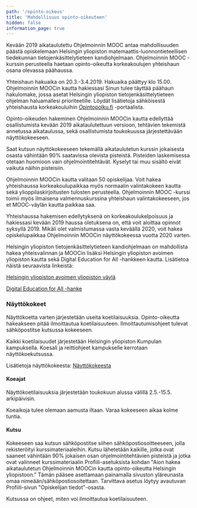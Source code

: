 ```yaml
---
path: '/opinto-oikeus'
title: 'Mahdollisuus opinto-oikeuteen'
hidden: false
information_page: true
---
```


Kevään 2019 aikataulutettu Ohjelmoinnin MOOC antaa mahdollisuuden päästä opiskelemaan Helsingin yliopiston matemaattis-luonnontieteellisen tiedekunnan tietojenkäsittelytieteen kandiohjelmaan. Ohjelmoinnin MOOC -kurssin perusteella haetaan opinto-oikeutta korkeakoulujen yhteishaun osana olevassa päähaussa.

Yhteishaun hakuaika on 20.3.-3.4.2019. Hakuaika päättyy klo 15.00. Ohjelmoinnin MOOCin kautta hakiessasi Sinun tulee täyttää päähaun hakulomake, jossa asetat Helsingin yliopiston tietojenkäsittelytieteen ohjelman haluamallesi prioriteetille. Löydät lisätietoja sähköisestä yhteishausta korkeakouluihin [Opintopolku.fi](https://opintopolku.fi/) -portaalista.

Opinto-oikeuden hakeminen Ohjelmoinnin MOOCin kautta edellyttää osallistumista kevään 2019 aikataulutettuun versioon, tehtävien tekemistä annetussa aikataulussa, sekä osallistumista toukokuussa järjestettävään näyttökokeeseen.

Saat kutsun näyttökokeeseen tekemällä aikataulutetun kurssin jokaisesta osasta vähintään 90% saatavissa olevista pisteistä. Pisteiden laskemisessa otetaan huomioon vain ohjelmointitehtävät. Kyselyt tai muu sisältö eivät vaikuta näihin pisteisiin.

Ohjelmoinnin MOOCin kautta valitaan 50 opiskelijaa. Voit hakea yhteishaussa korkeakoulupaikkaa myös normaalin valintakokeen kautta sekä ylioppilaskirjoitusten tulosten perusteella. Ohjelmoinnin MOOC -kurssi toimii myös ilmaisena valmennuskurssina yhteishaun valintakokeeseen, jos et MOOC-väylän kautta paikkaa saa.

Yhteishaussa hakemisen edellytyksenä on korkeakoulukelpoisuus ja hakiessasi kevään 2019 haussa oletuksena on, että voit aloittaa opinnot syksyllä 2019. Mikäli olet valmistumassa vasta keväällä 2020, voit hakea opiskelupaikkaa Ohjelmoinnin MOOCin näyttökokeessa vuotta 2020 varten.

Helsingin yliopiston tietojenkäsittelytieteen kandiohjelmaan on mahdollista hakea yhteisvalinnan ja MOOCin lisäksi Helsingin yliopiston avoimen yliopiston kautta sekä Digital Education for All -hankkeen kautta. Lisätietoa näistä seuraavista linkeistä:

[Helsingin yliopiston avoimen yliopiston väylä](https://www.helsinki.fi/fi/avoin-yliopisto/opiskelu/tule-opiskelemaan/tavoitteena-tutkinto)

[Digital Education for All -hanke](https://www.helsinki.fi/fi/projektit/digital-education-for-all/)

### Näyttökokeet

Näyttökoetta varten järjestetään useita koetilaisuuksia. Opinto-oikeutta hakeakseen pitää ilmoittautua koetilaisuuteen. Ilmoittautumisohjeet tulevat sähköpostitse kutsussa kokeeseen.

Kaikki koetilaisuudet järjestetään Helsingin yliopiston Kumpulan kampuksella. Koesali ja reittiohjeet kampukselle kerrotaan näyttökoekutsussa.

Lisätietoja näyttökokeesta: [Näyttökokeesta](./nayttokokeesta)

#### Koeajat

Näyttökoetilaisuuksia järjestetään toukokuun alussa välillä 2.5.-15.5. arkipäivisin.

Koeaikoja tulee olemaan aamusta iltaan. Varaa kokeeseen aikaa kolme tuntia.

#### Kutsu

Kokeeseen saa kutsun sähköpostitse siihen sähköpostiosoitteeseen, jolla rekisteröityi kurssimateriaaleihin. Kutsu lähetetään kaikille, jotka ovat saaneet vähintään 90% jokaisen osan ohjelmointitehtävien pisteistä ja jotka ovat valinneet kurssimateriaalin Profiili-asetuksista kohdan "Aion hakea aikataulutetun Ohjelmoinnin MOOCin kautta opinto-oikeutta Helsingin yliopistoon." Tämän pääsee asettamaan painamalla sivuston yläreunasta omaa nimeään/sähköpostiosoitettaan. Tarvittava asetus löytyy avautuvan Profiili-sivun "Opiskelijan tiedot"-osasta.

Kutsussa on ohjeet, miten voi ilmoittautua koetilaisuuteen.
